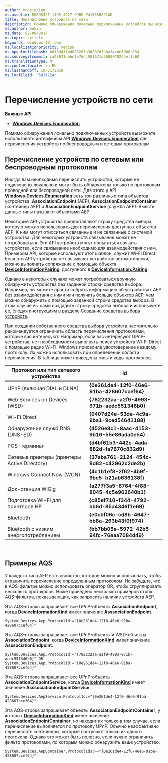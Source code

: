 ```yaml
---
author: muhsinking
ms.assetid: E0B9532F-1195-4927-99BE-F41565D891AD
title: Перечисление устройств по сети
description: Помимо обнаружения локально подключенных устройств вы можете использовать интерфейсы API Windows.Devices.Enumeration для перечисления устройств по беспроводным и сетевым протоколам.
ms.author: mukin
ms.date: 02/08/2017
ms.topic: article
keywords: windows 10, uwp
ms.localizationpriority: medium
ms.openlocfilehash: 00f8d4314d67828fa30007d3b8af4c4e1d06c154
ms.sourcegitcommit: ca96031debe1e76d4501621a7680079244ef1c60
ms.translationtype: MT
ms.contentlocale: ru-RU
ms.lasthandoff: 10/31/2018
ms.locfileid: "5831724"
---
```

# <a name="enumerate-devices-over-a-network"></a>Перечисление устройств по сети



**Важные API**

- [**Windows.Devices.Enumeration**](https://docs.microsoft.com/en-us/uwp/api/Windows.Devices.Enumeration)

Помимо обнаружения локально подключенных устройств вы можете использовать интерфейсы API [**Windows.Devices.Enumeration**](https://msdn.microsoft.com/library/windows/apps/BR225459) для перечисления устройств по беспроводным и сетевым протоколам.

## <a name="enumerating-devices-over-networked-or-wireless-protocols"></a>Перечисление устройств по сетевым или беспроводным протоколам

Иногда вам необходимо перечислить устройства, которые не подключены локально и могут быть обнаружены только по протоколам проводной или беспроводной сети. Для этого у API [**Windows.Devices.Enumeration**](https://msdn.microsoft.com/library/windows/apps/BR225459) есть три различных типа объектов устройства: **AssociationEndpoint** (AEP), **AssociationEndpointContainer** (контейнер AEP) и **AssociationEndpointService** (служба AEP). Вместе данные типы называют объектами AEP.

Некоторые API устройства предоставляют строку средства выбора, которую можно использовать для перечисления доступных объектов AEP. К ним могут относиться связанные и не связанные с системой устройства. Для некоторых устройств связывание может не потребоваться. Эти API устройств могут попытаться связать устройство, если связывание необходимо для взаимодействия с ним. Примером API, которые используют этот шаблон, служит Wi-Fi Direct. Если эти API устройства не связывают устройство автоматически, можно выполнить сопряжение с помощью объекта [**DeviceInformationPairing**](https://msdn.microsoft.com/library/windows/apps/Mt168396), доступного в [**DeviceInformation.Pairing**](https://msdn.microsoft.com/library/windows/apps/Dn705960).

Однако в некоторых случаях может потребоваться вручную обнаружить устройства без заданной строки средства выбора. Например, вы можете просто собрать информацию об устройствах AEP без взаимодействия с ними или получить больше объектов AEP, чем можно обнаружить с помощью заданной строки средства выбора. В этом случае вы сами создадите строку средства выбора и используете ее, следуя инструкциям в разделе [Создание средства выбора устройств](build-a-device-selector.md).

При создании собственного средства выбора устройств настоятельно рекомендуется ограничить область перечисления протоколами, которые вас интересуют. Например, если вас интересуют UPnP-устройства, нет необходимости выполнять поиск устройств Wi-Fi Direct с помощью радио Wi-Fi. Windows присвоила удостоверение каждому протоколу. Их можно использовать при определении области перечисления. В таблице ниже приведены типы и коды протоколов.

| Протокол или тип сетевого устройства              | Id                                         |
|----------------------------------------------|--------------------------------------------|
| UPnP (включая DIAL и DLNA)               | **{0e261de4-12f0-46e6-91ba-428607ccef64}** |
| Web Services on Devices (WSD)                | **{782232aa-a2f9-4993-971b-aedc551346b0}** |
| Wi-Fi Direct                                 | **{0407d24e-53de-4c9a-9ba1-9ced54641188}** |
| Обнаружение служб DNS (DNS-SD)               | **{4526e8c1-8aac-4153-9b16-55e86ada0e54}** |
| POS-терминал                             | **{d4bf61b3-442e-4ada-882d-fa7B70c832d9}** |
| Сетевые принтеры (принтеры Active Directory) | **{37aba761-2124-454c-8d82-c42962c2de2b}** |
| Windows Connect Now (WCN)                    | **{4c1b1ef8-2f62-4b9f-9bc5-b21ab636138f}** |
| Док-станция WiGig                                  | **{a277f3a5-8764-4f88-8045-4c5e962640b1}** |
| Подготовка Wi-Fi для принтеров HP           | **{c85ef710-f344-4792-bb6d-85a4346f1e69}** |
| Bluetooth                                    | **{e0cbf06c-cd8b-4647-bb8a-263b43f0f974}** |
| Bluetooth с низким энергопотреблением                                 | **{bb7bb05e-5972-42b5-94fc-76eaa7084d49}** |

 

## <a name="aqs-examples"></a>Примеры AQS

У каждого типа AEP есть свойство, которое можно использовать, чтобы ограничить перечисление определенным протоколом. Не забудьте, что в AQS-фильтре можно использовать оператор OR, чтобы сгруппировать несколько протоколов. Ниже приведено несколько примеров строк AQS-фильтра, показывающих, как запросить наличие устройств AEP.

Эта AQS-строка запрашивает все UPnP-объекты **AssociationEndpoint**, когда [**DeviceInformationKind**](https://msdn.microsoft.com/library/windows/apps/Dn948991) имеет значение **AsssociationEndpoint**.

``` syntax
System.Devices.Aep.ProtocolId:="{0e261de4-12f0-46e6-91ba-428607ccef64}"
```

Эта AQS-строка запрашивает все UPnP-объекты и WSD-объекты **AssociationEndpoint**, когда [**DeviceInformationKind**](https://msdn.microsoft.com/library/windows/apps/Dn948991) имеет значение **AsssociationEndpoint**.

``` syntax
System.Devices.Aep.ProtocolId:="{782232aa-a2f9-4993-971b-aedc551346b0}" OR
System.Devices.Aep.ProtocolId:="{0e261de4-12f0-46e6-91ba-428607ccef64}"
```

Эта AQS-строка запрашивает все UPnP-объекты **AssociationEndpointService**, когда [**DeviceInformationKind**](https://msdn.microsoft.com/library/windows/apps/Dn948991) имеет значение **AsssociationEndpointService**.

``` syntax
System.Devices.AepService.ProtocolId:="{0e261de4-12f0-46e6-91ba-428607ccef64}"
```

Эта AQS-строка запрашивает объекты **AssociationEndpointContainer**, у которых [**DeviceInformationKind**](https://msdn.microsoft.com/library/windows/apps/Dn948991) имеет значение **AssociationEndpointContainer**, но находит их только в том случае, если перечисление выполняется по протоколу UPnP. Обычно неэффективно перечислять контейнеры, которые поступают только из одного протокола. Однако это может быть полезно, если нужно ограничить фильтр протоколами, по которым можно обнаружить ваше устройство.

``` syntax
System.Devices.AepContainer.ProtocolIds:~~"{0e261de4-12f0-46e6-91ba-428607ccef64}"
```

 

 

